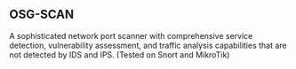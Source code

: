 ## OSG-SCAN
A sophisticated network port scanner with comprehensive service detection, vulnerability assessment, and traffic analysis capabilities that are not detected by IDS and IPS. (Tested on Snort and MikroTik)
